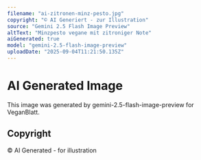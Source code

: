```yaml
---
filename: "ai-zitronen-minz-pesto.jpg"
copyright: "© AI Generiert - zur Illustration"
source: "Gemini 2.5 Flash Image Preview"
altText: "Minzpesto vegane mit zitroniger Note"
aiGenerated: true
model: "gemini-2.5-flash-image-preview"
uploadDate: "2025-09-04T11:21:50.135Z"
---
```


# AI Generated Image

This image was generated by gemini-2.5-flash-image-preview for VeganBlatt.

## Copyright
© AI Generated - for illustration
